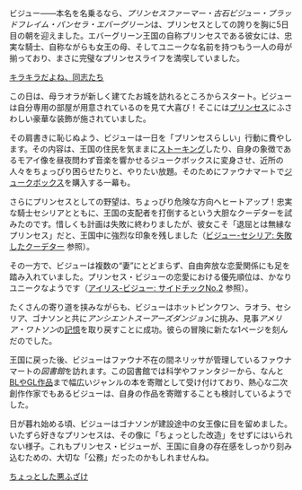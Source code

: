 <!-- title: 古石ビジュー -->
<!-- status: 生存 -->

ビジュー――本名を名乗るなら、*プリンセスファーマー・古石ビジュー・ブラッドフレイム・パンセラ・エバーグリーン*は、プリンセスとしての誇りを胸に5日目の朝を迎えました。エバーグリーン王国の自称プリンセスである彼女には、忠実な騎士、自称ながらも女王の母、そしてユニークな名前を持つもう一人の母が揃っており、まさに完璧なプリンセスライフを満喫していました。

[キラキラだよね、同志たち](#embed:https://www.youtube.com/live/5o4TerH2bVI?si=2GpoastQ0CsBNmUe&start=208)

この日は、母ラオラが新しく建てたお城を訪れるところからスタート。ビジューは自分専用の部屋が用意されているのを見て大喜び！そこには[プリンセス](https://www.youtube.com/live/5o4TerH2bVI?feature=shared&t=544)にふさわしい豪華な装飾が施されていました。

その肩書きに恥じぬよう、ビジューは一日を「プリンセスらしい」行動に費やします。その内容は、王国の住民を気ままに[ストーキング](https://www.youtube.com/live/5o4TerH2bVI?feature=shared&t=2361)したり、自身の象徴であるモアイ像を昼夜問わず音楽を響かせるジュークボックスに変身させ、近所の人々をちょっぴり困らせたりと、やりたい放題。そのためにファウナマートで[ジュークボックス](https://www.youtube.com/live/5o4TerH2bVI?feature=shared&t=3164)を購入する一幕も。

さらにプリンセスとしての野望は、ちょっぴり危険な方向へヒートアップ！忠実な騎士セシリアとともに、王国の支配者を打倒するという大胆なクーデターを試みたのです。惜しくも計画は失敗に終わりましたが、彼女こそ「退屈とは無縁なプリンセス」だと、王国中に強烈な印象を残しました（[ビジュー-セシリア: 失敗したクーデター](#edge:bijou-cecilia) 参照）。

その一方で、ビジューは複数の“妻”にとどまらず、自由奔放な恋愛関係にも足を踏み入れていました。プリンセス・ビジューの恋愛における優先順位は、かなりユニークなようです（[アイリス-ビジュー: サイドチックNo.2](#edge:bijou-irys) 参照）。

たくさんの寄り道を挟みながらも、ビジューはホットピンクワン、ラオラ、セシリア、ゴナソンと共に*アンシエントスーアーズダンジョン*に挑み、見事*アメリア・ワトソン*の[記憶](https://www.youtube.com/live/5o4TerH2bVI?feature=shared&t=9591)を取り戻すことに成功。彼らの冒険に新たな1ページを刻んだのでした。

王国に戻った後、ビジューはファウナ不在の間ネリッサが管理しているファウナマートの*図書館*を訪れます。この図書館では科学やファンタジーから、なんと[BLやGL作品](https://www.youtube.com/live/5o4TerH2bVI?feature=shared&t=12928)まで幅広いジャンルの本を寄贈として受け付けており、熱心な二次創作作家でもあるビジューは、自身の作品を寄贈することも検討しているようでした。

日が暮れ始める頃、ビジューはゴナソンが建設途中の女王像に目を留めました。いたずら好きなプリンセスは、その像に「ちょっとした改造」をせずにはいられない様子。これもプリンセス・ビジューが、王国に自身の存在感をしっかり刻み込むための、大切な「公務」だったのかもしれませんね。

[ちょっとした悪ふざけ](#embed:https://www.youtube.com/live/5o4TerH2bVI?si=4Qt3b25iOtKX8tF9&start=13468)
